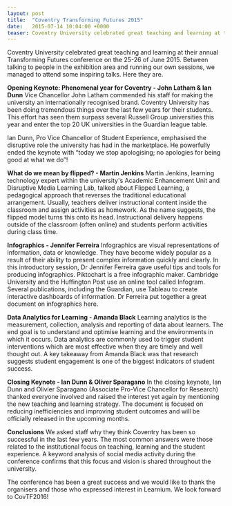 ```yaml
---
layout: post
title:  "Coventry Transforming Futures 2015"
date:   2015-07-14 10:04:00 +0000
teaser: Coventry University celebrated great teaching and learning at their annual Transforming Futures conference on the 25-26 of June 2015. Between talking to people in the exhibition area and running our own sessions, we managed to attend some inspiring talks. Here they are.
---
```

Coventry University celebrated great teaching and learning at their annual Transforming Futures conference on the 25-26 of June 2015. Between talking to people in the exhibition area and running our own sessions, we managed to attend some inspiring talks. Here they are.

**Opening Keynote: Phenomenal year for Coventry - John Latham & Ian Dunn**
Vice Chancellor John Latham commended his staff for making the university an internationally recognised brand. Coventry University has been doing tremendous things over the last few years for their students. This effort has seen them surpass several Russell Group universities this year and enter the top 20 UK universities in the Guardian league table.

Ian Dunn, Pro Vice Chancellor of Student Experience, emphasised the disruptive role the university has had in the marketplace. He powerfully ended the keynote with “today we stop apologising; no apologies for being good at what we do”!

**What do we mean by flipped? - Martin Jenkins**
Martin Jenkins, learning technology expert within the university's Academic Enhancement Unit and Disruptive Media Learning Lab, talked about Flipped Learning, a pedagogical approach that reverses the traditional educational arrangement. Usually, teachers deliver instructional content inside the classroom and assign activities as homework. As the name suggests, the flipped model turns this onto its head. Instructional delivery happens outside of the classroom (often online) and students perform activities during class time.

**Infographics - Jennifer Ferreira**
Infographics are visual representations of information, data or knowledge. They have become widely popular as a result of their ability to present complex information quickly and clearly. In this introductory session, Dr Jennifer Ferreira gave useful tips and tools for producing infographics. Piktochart is a free infographic maker. Cambridge University and the Huffington Post use an online tool called Infogram. Several publications, including the Guardian, use Tableau to create interactive dashboards of information. Dr Ferreira put together a great document on infographics here.

**Data Analytics for Learning - Amanda Black**
Learning analytics is the measurement, collection, analysis and reporting of data about learners. The end goal is to understand and optimise learning and the environments in which it occurs. Data analytics are commonly used to trigger student interventions which are most effective when they are timely and well thought out. A key takeaway from Amanda Black was that research suggests student engagement is one of the biggest indicators of student success.

**Closing Keynote - Ian Dunn & Oliver Sparagano**
In the closing keynote, Ian Dunn and Olivier Sparagano (Associate Pro-Vice Chancellor for Research) thanked everyone involved and raised the interest yet again by mentioning the new teaching and learning strategy. The document is focused on reducing inefficiencies and improving student outcomes and will be officially released in the upcoming months.

**Conclusions**
We asked staff why they think Coventry has been so successful in the last few years. The most common answers were those related to the institutional focus on teaching, learning and the student experience. A keyword analysis of social media activity during the conference confirms that this focus and vision is shared throughout the university.

The conference has been a great success and we would like to thank the organisers and those who expressed interest in Learnium. We look forward to CovTF2016!
